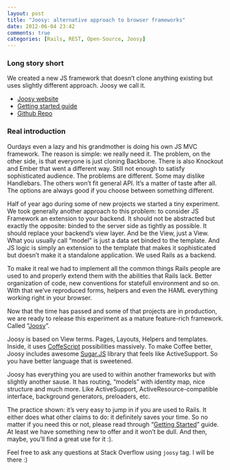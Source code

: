 ```yaml
---
layout: post
title: "Joosy: alternative approach to browser frameworks"
date: 2012-06-04 23:42
comments: true
categories: [Rails, REST, Open-Source, Joosy]
---
```


### Long story short

We created a new JS framework that doesn’t clone anything existing but uses slightly different approach. Joosy we call it.

* [Joosy website](http://www.joosy.ws)
* [Getting started guide](http://guides.joosy.ws/guides/basics/getting-started.html)
* [Github Repo](https://github.com/joosy/joosy)

### Real introduction

Ourdays even a lazy and his grandmother is doing his own JS MVC framework. The reason is simple: we really need it. The problem, on the other side, is that everyone is just cloning Backbone. There is also Knockout and Ember that went a different way. Still not enough to satisfy sophisticated audience. The problems are different. Some may dislike Handlebars. The others won’t fit general API. It’s a matter of taste after all. The options are always good if you choose between something different.

<!-- more -->

Half of year ago during some of new projects we started a tiny experiment. We took generally another approach to this problem: to consider JS Framework an extension to your backend. It should not be abstracted but exactly the opposite: binded to the server side as tightly as possible. It should replace your backend’s view layer. And be the View, just a View. What you usually call “model” is just a data set binded to the template. And JS logic is simply an extension to the template that makes it sophisticated but doesn’t make it a standalone application. We used Rails as a backend.

To make it real we had to implement all the common things Rails people are used to and properly extend them with the abilities that Rails lack. Better organization of code, new conventions for statefull environment and so on. With that we’ve reproduced forms, helpers and even the HAML everything working right in your browser.

Now that the time has passed and some of that projects are in production, we are ready to release this experiment as a mature feature-rich framework. Called “[Joosy](http://www.joosy.ws/)”.

Joosy is based on View terms. Pages, Layouts, Helpers and templates. Inside, it uses [CoffeScript](http://coffeescript.org) possibilities massively. To make Coffee better, Joosy includes awesome [Sugar.JS](http://sugarjs.com) library that feels like ActiveSupport. So you have better language that is sweetened.

Joosy has everything you are used to within another frameworks but with slightly another sause. It has routing, “models” with identity map, nice structure and much more. Like ActiveSupport, ActiveResource-compatible interface, background generators, preloaders, etc.

The practice shown: it’s very easy to jump in if you are used to Rails. It either does what other claims to do: it definitely saves your time. So no matter if you need this or not, please read through “[Getting Started](http://guides.joosy.ws/guides/basics/getting-started.html)” guide. At least we have something new to offer and it won’t be dull. And then, maybe, you’ll find a great use for it :).

Feel free to ask any questions at Stack Overflow using `joosy` tag. I will be there :)